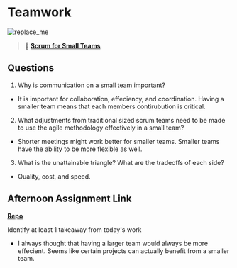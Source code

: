 # Teamwork

![replace_me](https://codeworks.blob.core.windows.net/public/assets/img/illustrations/placeholder.svg)

> **📖 [Scrum for Small Teams](https://codeworksacademy.com/fs-student-guide/resources/wk8-9/02-Scrum-For-Small-Teams)**

## Questions

1. Why is communication on a small team important?

- It is important for collaboration, effeciency, and coordination. Having a smaller team means that each members contirubution is critical. 

2. What adjustments from traditional sized scrum teams need to be made to use the agile methodology effectively in a small team?
- Shorter meetings might work better for smaller teams. Smaller teams have the ability to be more flexible as well. 

3. What is the unattainable triangle? What are the tradeoffs of each side?
- Quality, cost, and speed.

## Afternoon Assignment Link

**[Repo](https://github.com/josuehdz0/<ASSIGNMENT_REPO>)**

Identify at least 1 takeaway from today's work
- I always thought that having a larger team would always be more effecient. Seems like certain projects can actually benefit from a smaller team.